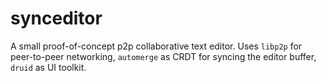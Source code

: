 # synceditor
A small proof-of-concept p2p collaborative text editor.
Uses `libp2p` for peer-to-peer networking, `automerge` as CRDT for syncing the editor buffer, `druid` as UI toolkit.
